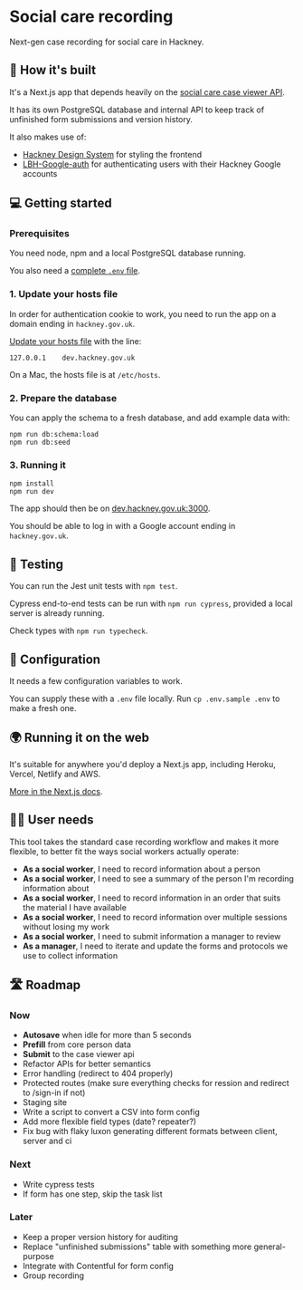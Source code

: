 # Social care recording

Next-gen case recording for social care in Hackney.

## 🧱 How it's built

It's a Next.js app that depends heavily on the [social care case viewer API](https://github.com/LBHackney-IT/social-care-case-viewer-api).

It has its own PostgreSQL database and internal API to keep track of unfinished form submissions and version history.

It also makes use of:

- [Hackney Design System](https://github.com/LBHackney-IT/lbh-frontend) for styling the frontend
- [LBH-Google-auth](https://github.com/LBHackney-IT/LBH-Google-auth) for authenticating users with their Hackney Google accounts

## 💻 Getting started

### Prerequisites

You need node, npm and a local PostgreSQL database running.

You also need a [complete `.env` file](#-configuration).

### 1. Update your hosts file

In order for authentication cookie to work, you need to run the app on a domain ending in `hackney.gov.uk`.

[Update your hosts file](https://duckduckgo.com/?t=ffab&q=update+hosts+file&ia=web) with the line:

```
127.0.0.1    dev.hackney.gov.uk
```

On a Mac, the hosts file is at `/etc/hosts`.

### 2. Prepare the database

You can apply the schema to a fresh database, and add example data with:

```
npm run db:schema:load
npm run db:seed
```

### 3. Running it

```
npm install
npm run dev
```

The app should then be on [dev.hackney.gov.uk:3000](http://dev.hackney.gov.uk:3000).

You should be able to log in with a Google account ending in `hackney.gov.uk`.

## 🧪 Testing

You can run the Jest unit tests with `npm test`.

Cypress end-to-end tests can be run with `npm run cypress`, provided a local server is already running.

Check types with `npm run typecheck`.

## 🧬 Configuration

It needs a few configuration variables to work.

You can supply these with a `.env` file locally. Run `cp .env.sample .env` to make a fresh one.

## 🌍 Running it on the web

It's suitable for anywhere you'd deploy a Next.js app, including Heroku, Vercel, Netlify and AWS.

[More in the Next.js docs](https://nextjs.org/docs/deployment).

## 🙋‍♀️ User needs

This tool takes the standard case recording workflow and makes it more flexible, to better fit the ways social workers actually operate:

- **As a social worker**, I need to record information about a person
- **As a social worker**, I need to see a summary of the person I'm recording information about
- **As a social worker**, I need to record information in an order that suits the material I have available
- **As a social worker**, I need to record information over multiple sessions without losing my work
- **As a social worker**, I need to submit information a manager to review
- **As a manager**, I need to iterate and update the forms and protocols we use to collect information

## 🛣 Roadmap

### Now

- **Autosave** when idle for more than 5 seconds
- **Prefill** from core person data
- **Submit** to the case viewer api
- Refactor APIs for better semantics
- Error handling (redirect to 404 properly)
- Protected routes (make sure everything checks for ression and redirect to /sign-in if not)
- Staging site
- Write a script to convert a CSV into form config
- Add more flexible field types (date? repeater?)
- Fix bug with flaky luxon generating different formats between client, server and ci

### Next

- Write cypress tests
- If form has one step, skip the task list

### Later

- Keep a proper version history for auditing
- Replace "unfinished submissions" table with something more general-purpose
- Integrate with Contentful for form config
- Group recording
